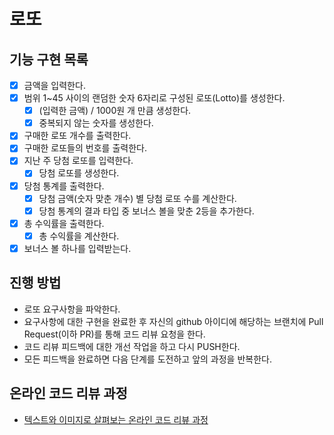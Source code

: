 # 로또

## 기능 구현 목록
* [x] 금액을 입력한다.
* [x] 범위 1~45 사이의 랜덤한 숫자 6자리로 구성된 로또(Lotto)를 생성한다.
  * [x] (입력한 금액) / 1000원 개 만큼 생성한다.
  * [x] 중복되지 않는 숫자를 생성한다.
* [x] 구매한 로또 개수를 출력한다.
* [x] 구매한 로또들의 번호를 출력한다.
* [x] 지난 주 당첨 로또를 입력한다.
  * [x] 당첨 로또를 생성한다.
* [x] 당첨 통계를 출력한다.
  * [x] 당첨 금액(숫자 맞춘 개수) 별 당첨 로또 수를 계산한다.
  * [x] 당첨 통계의 결과 타입 중 보너스 볼을 맞춘 2등을 추가한다.
* [x] 총 수익률을 출력한다.
  * [x] 총 수익률을 계산한다.
* [x] 보너스 볼 하나를 입력받는다.

## 진행 방법
* 로또 요구사항을 파악한다.
* 요구사항에 대한 구현을 완료한 후 자신의 github 아이디에 해당하는 브랜치에 Pull Request(이하 PR)를 통해 코드 리뷰 요청을 한다.
* 코드 리뷰 피드백에 대한 개선 작업을 하고 다시 PUSH한다.
* 모든 피드백을 완료하면 다음 단계를 도전하고 앞의 과정을 반복한다.

## 온라인 코드 리뷰 과정
* [텍스트와 이미지로 살펴보는 온라인 코드 리뷰 과정](https://github.com/next-step/nextstep-docs/tree/master/codereview)
